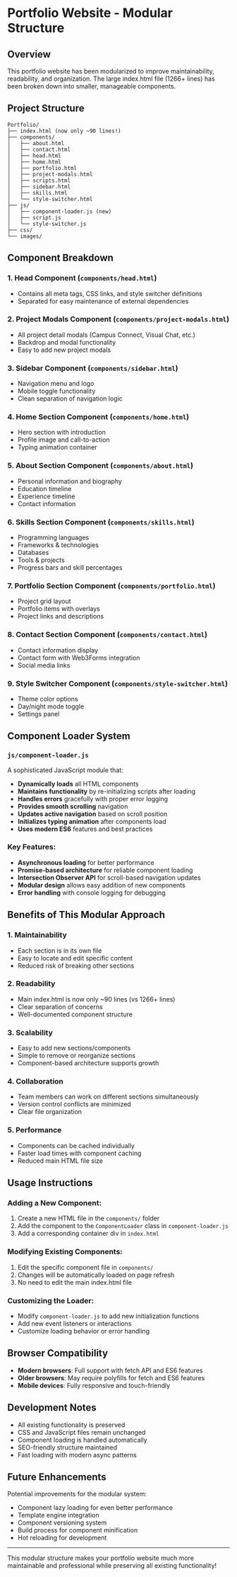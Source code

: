 # Portfolio Website - Modular Structure

## Overview

This portfolio website has been modularized to improve maintainability, readability, and organization. The large index.html file (1266+ lines) has been broken down into smaller, manageable components.

## Project Structure

```
Portfolio/
├── index.html (now only ~90 lines!)
├── components/
│   ├── about.html
│   ├── contact.html
│   ├── head.html
│   ├── home.html
│   ├── portfolio.html
│   ├── project-modals.html
│   ├── scripts.html
│   ├── sidebar.html
│   ├── skills.html
│   └── style-switcher.html
├── js/
│   ├── component-loader.js (new)
│   ├── script.js
│   └── style-switcher.js
├── css/
└── images/
```

## Component Breakdown

### 1. **Head Component** (`components/head.html`)

- Contains all meta tags, CSS links, and style switcher definitions
- Separated for easy maintenance of external dependencies

### 2. **Project Modals Component** (`components/project-modals.html`)

- All project detail modals (Campus Connect, Visual Chat, etc.)
- Backdrop and modal functionality
- Easy to add new project modals

### 3. **Sidebar Component** (`components/sidebar.html`)

- Navigation menu and logo
- Mobile toggle functionality
- Clean separation of navigation logic

### 4. **Home Section Component** (`components/home.html`)

- Hero section with introduction
- Profile image and call-to-action
- Typing animation container

### 5. **About Section Component** (`components/about.html`)

- Personal information and biography
- Education timeline
- Experience timeline
- Contact information

### 6. **Skills Section Component** (`components/skills.html`)

- Programming languages
- Frameworks & technologies
- Databases
- Tools & projects
- Progress bars and skill percentages

### 7. **Portfolio Section Component** (`components/portfolio.html`)

- Project grid layout
- Portfolio items with overlays
- Project links and descriptions

### 8. **Contact Section Component** (`components/contact.html`)

- Contact information display
- Contact form with Web3Forms integration
- Social media links

### 9. **Style Switcher Component** (`components/style-switcher.html`)

- Theme color options
- Day/night mode toggle
- Settings panel

## Component Loader System

### `js/component-loader.js`

A sophisticated JavaScript module that:

- **Dynamically loads** all HTML components
- **Maintains functionality** by re-initializing scripts after loading
- **Handles errors** gracefully with proper error logging
- **Provides smooth scrolling** navigation
- **Updates active navigation** based on scroll position
- **Initializes typing animation** after components load
- **Uses modern ES6** features and best practices

### Key Features:

- **Asynchronous loading** for better performance
- **Promise-based architecture** for reliable component loading
- **Intersection Observer API** for scroll-based navigation updates
- **Modular design** allows easy addition of new components
- **Error handling** with console logging for debugging

## Benefits of This Modular Approach

### 1. **Maintainability**

- Each section is in its own file
- Easy to locate and edit specific content
- Reduced risk of breaking other sections

### 2. **Readability**

- Main index.html is now only ~90 lines (vs 1266+ lines)
- Clear separation of concerns
- Well-documented component structure

### 3. **Scalability**

- Easy to add new sections/components
- Simple to remove or reorganize sections
- Component-based architecture supports growth

### 4. **Collaboration**

- Team members can work on different sections simultaneously
- Version control conflicts are minimized
- Clear file organization

### 5. **Performance**

- Components can be cached individually
- Faster load times with component caching
- Reduced main HTML file size

## Usage Instructions

### Adding a New Component:

1. Create a new HTML file in the `components/` folder
2. Add the component to the `ComponentLoader` class in `component-loader.js`
3. Add a corresponding container div in `index.html`

### Modifying Existing Components:

1. Edit the specific component file in `components/`
2. Changes will be automatically loaded on page refresh
3. No need to edit the main index.html file

### Customizing the Loader:

- Modify `component-loader.js` to add new initialization functions
- Add new event listeners or interactions
- Customize loading behavior or error handling

## Browser Compatibility

- **Modern browsers**: Full support with fetch API and ES6 features
- **Older browsers**: May require polyfills for fetch and ES6 features
- **Mobile devices**: Fully responsive and touch-friendly

## Development Notes

- All existing functionality is preserved
- CSS and JavaScript files remain unchanged
- Component loading is handled automatically
- SEO-friendly structure maintained
- Fast loading with modern async patterns

## Future Enhancements

Potential improvements for the modular system:

- Component lazy loading for even better performance
- Template engine integration
- Component versioning system
- Build process for component minification
- Hot reloading for development

---

This modular structure makes your portfolio website much more maintainable and professional while preserving all existing functionality!
